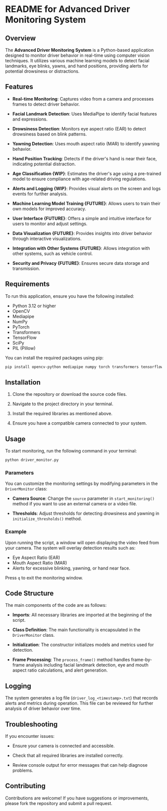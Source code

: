 # README for Advanced Driver Monitoring System

## Overview

The **Advanced Driver Monitoring System** is a Python-based application designed to monitor driver behavior in real-time using computer vision techniques. It utilizes various machine learning models to detect facial landmarks, eye blinks, yawns, and hand positions, providing alerts for potential drowsiness or distractions.

## Features

- **Real-time Monitoring**: Captures video from a camera and processes frames to detect driver behavior.
  
- **Facial Landmark Detection**: Uses MediaPipe to identify facial features and expressions.
  
- **Drowsiness Detection**: Monitors eye aspect ratio (EAR) to detect drowsiness based on blink patterns.
  
- **Yawning Detection**: Uses mouth aspect ratio (MAR) to identify yawning behavior.
  
- **Hand Position Tracking**: Detects if the driver's hand is near their face, indicating potential distraction.
  
- **Age Classification {WIP}**: Estimates the driver's age using a pre-trained model to ensure compliance with age-related driving regulations.

- **Alerts and Logging {WIP}**: Provides visual alerts on the screen and logs events for further analysis.

- **Machine Learning Model Training {FUTURE}**: Allows users to train their own models for improved accuracy.

- **User Interface {FUTURE}**: Offers a simple and intuitive interface for users to monitor and adjust settings.

- **Data Visualization {FUTURE}**: Provides insights into driver behavior through interactive visualizations.

- **Integration with Other Systems {FUTURE}**: Allows integration with other systems, such as vehicle control.

- **Security and Privacy {FUTURE}**: Ensures secure data storage and transmission.
## Requirements

To run this application, ensure you have the following installed:

- Python 3.12 or higher
- OpenCV
- Mediapipe
- NumPy
- PyTorch
- Transformers
- TensorFlow
- SciPy
- PIL (Pillow)

You can install the required packages using pip:

```bash
pip install opencv-python mediapipe numpy torch transformers tensorflow scipy pillow
```

## Installation

1. Clone the repository or download the source code files.

2. Navigate to the project directory in your terminal.

3. Install the required libraries as mentioned above.

4. Ensure you have a compatible camera connected to your system.

## Usage

To start monitoring, run the following command in your terminal:

```bash
python driver_monitor.py
```

### Parameters

You can customize the monitoring settings by modifying parameters in the `DriverMonitor` class:

- **Camera Source**: Change the `source` parameter in `start_monitoring()` method if you want to use an external camera or a video file.
  
- **Thresholds**: Adjust thresholds for detecting drowsiness and yawning in `initialize_thresholds()` method.

### Example

Upon running the script, a window will open displaying the video feed from your camera. The system will overlay detection results such as:

- Eye Aspect Ratio (EAR)
- Mouth Aspect Ratio (MAR)
- Alerts for excessive blinking, yawning, or hand near face.

Press `q` to exit the monitoring window.

## Code Structure

The main components of the code are as follows:

- **Imports**: All necessary libraries are imported at the beginning of the script.
  
- **Class Definition**: The main functionality is encapsulated in the `DriverMonitor` class.
  
- **Initialization**: The constructor initializes models and metrics used for detection.
  
- **Frame Processing**: The `process_frame()` method handles frame-by-frame analysis including facial landmark detection, eye and mouth aspect ratio calculations, and alert generation.

## Logging

The system generates a log file (`driver_log_<timestamp>.txt`) that records alerts and metrics during operation. This file can be reviewed for further analysis of driver behavior over time.

## Troubleshooting

If you encounter issues:

- Ensure your camera is connected and accessible.
  
- Check that all required libraries are installed correctly.
  
- Review console output for error messages that can help diagnose problems.

## Contributing

Contributions are welcome! If you have suggestions or improvements, please fork the repository and submit a pull request.

